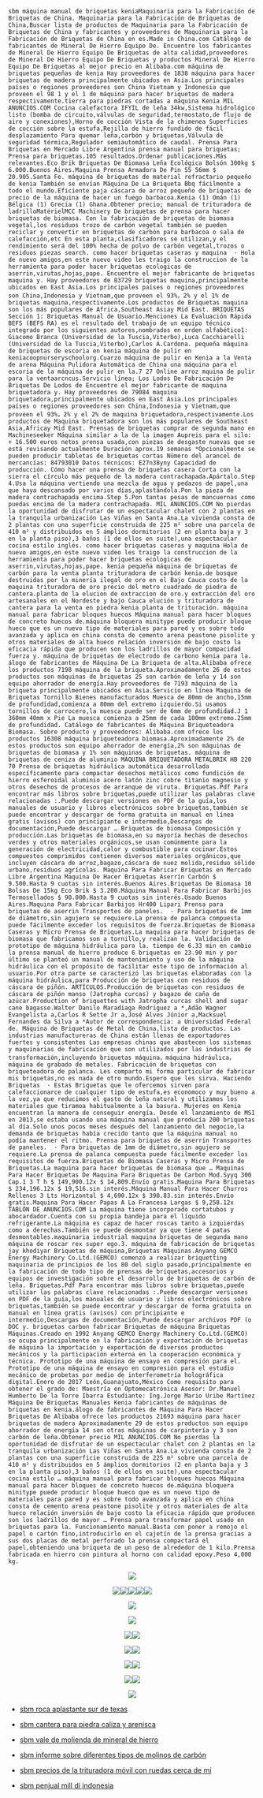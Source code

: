 
```
sbm máquina manual de briquetas keniaMaquinaria para la Fabricación de Briquetas de China. Maquinaria para la Fabricación de Briquetas de China,Buscar lista de productos de Maquinaria para la Fabricación de Briquetas de China y fabricantes y proveedores de Maquinaria para la Fabricación de Briquetas de China en es.Made in China.com Catálogo de fabricantes de Mineral De Hierro Equipo De. Encuentre los fabricantes de Mineral De Hierro Equipo De Briquetas de alta calidad,proveedores de Mineral De Hierro Equipo De Briquetas y productos Mineral De Hierro Equipo De Briquetas al mejor precio en Alibaba.com máquina de briquetas pequeñas de kenia Hay proveedores de 1838 máquina para hacer briquetas de madera principalmente ubicados en Asia.Los principales países o regiones proveedores son China Vietnam y Indonesia que proveen el 98 1 y el 1 de máquina para hacer briquetas de madera respectivamente.tierra para piedras cortadas a máquina Kenia MIL ANUNCIOS.COM Cocina calefactora IFYIL de leña 34kw,Sistema hidrológico listo (bomba de circuito,válvulas de seguridad,termostato,de flujo de aire y conexiones),Horno de cocción Vista de la chimenea Superficies de cocción sobre la estufa,Rejilla de hierro fundido de fácil desplazamiento Para quemar leña,carbón y briquetas,Válvula de seguridad térmica,Regulador semiautomático de caudal. Prensa Para Briquetas en Mercado Libre Argentina prensa manual para briquetas; Prensa para briquetas.105 resultados.Ordenar publicaciones.Más relevantes.Eco Brik Briquetas De Biomasa Leña Ecológica Bolsón 300kg $ 6.000.Buenos Aires.Maquina Prensa Armadora De Pin 55 56mm $ 20.905.Santa Fe. máquina de briquetas de material refractario pequeño de kenia También se envían Máquina De La Briqueta Bbq fácilmente a todo el mundo.Eficiente paja cáscara de arroz pequeño de briquetas de precio de la máquina de hacer un fuego barbacoa.Kenia (1) Omán (1) Bélgica (1) Grecia (1) Ghana.Obtener precio; manual de trituradora de ladrilloMatérielMCC Machinery De briquetas de prensa para hacer briquetas de biomasa. Con la fabricación de briquetas de biomasa vegetal,los residuos trozo de carbón vegetal también se pueden reciclar y convertir en briquetas de carbón para barbacoa o sala de calefacción,etc En esta planta,clasificadores se utilizan,y el rendimiento será del 100% hecha de polvo de carbón vegetal,trozos o residuos piezas search. como hacer briquetas caseras y maquina  · Hola de nuevo amigos,en este nuevo video les traigo la construccion de la herramienta para poder hacer briquetas ecologicas de aserrin,virutas,hojas,pape. Encuentre el mejor fabricante de briquetas maquina y. Hay proveedores de 83729 briquetas maquina,principalmente ubicados en East Asia.Los principales países o regiones proveedores son China,Indonesia y Vietnam,que proveen el 93%，2% y el 1% de briquetas maquina,respectivamente.Los productos de Briquetas maquina son los más populares de Africa,Southeast Asiay Mid East. BRIQUETAS Sección 1: Briquetas Manual de Usuario.Menciones La Evaluación Rápida BEFS (BEFS RA) es el resultado del trabajo de un equipo técnico integrado por los siguientes autores,nombrados en orden alfabético1: Giacomo Branca (Universidad de la Tuscia,Viterbo),Luca Cacchiarelli (Universidad de la Tuscia,Viterbo),Carlos A.Cardona. pequeña máquina de briquetas de escoria en kenia máquina de pulir en keniacoopnurseryschoolorg.Cuarzo máquina de pulir en Kenia a la Venta de arena Máquina Pulidora Automática de China una máquina para el escoria de la máquina de pulir en la.7 27 Online arroz mquina de pulir para la ventaarcncus.Servicio línea; Los Lodos De Fabricación De Briquetas De Lodos de Encuentre el mejor fabricante de maquina briquetadora y. Hay proveedores de 79084 maquina briquetadora,principalmente ubicados en East Asia.Los principales países o regiones proveedores son China,Indonesia y Vietnam,que proveen el 93%，2% y el 2% de maquina briquetadora,respectivamente.Los productos de Maquina briquetadora son los más populares de Southeast Asia,Africay Mid East. Prensas de briquetas comprar de segunda mano en Machineseeker Máquina similar a la de la imagen Aupreis para el silo: + 16.500 euros netos prensa usada,con piezas de desgaste nuevas que se está revisando actualmente Duración aprox.19 semanas *Opcionalmente se pueden producir tabletas de briquetas cortas Número del arancel de mercancías: 84793010 Datos técnicos: E27n38yny Capacidad de producción. Cómo hacer una prensa de briquetas casera Corta con la sierra el círculo más pequeño de la madera contrachapada.Apártalo.Step 4.Usa la máquina vertiendo una mezcla de agua y pedazos de papel,una que haya descansado por varios días,aplastándola.Pon la pieza de madera contrachapada encima.Step 5.Pon tantas pesas de mancuernas como puedas encima de la madera contrachapada. MIL ANUNCIOS.COM No pierdas la oportunidad de disfrutar de un espectacular chalet con 2 plantas en la tranquila urbanización Las Viñas en Santa Ana.La vivienda consta de 2 plantas con una superficie construida de 225 m² sobre una parcela de 410 m² y distribuidos en 5 ámplios dormitorios (2 en planta baja y 3 en la planta piso),3 baños (1 de ellos en suite),una espectacular cocina estilo inglés. como hacer briquetas caseras y maquina Hola de nuevo amigos,en este nuevo video les traigo la construccion de la herramienta para poder hacer briquetas ecologicas de aserrin,virutas,hojas,pape. kenia pequeña máquina de briquetas de carbón para la venta planta trituradora de carbón kenia.de bosque destruidas por la minería ilegal de oro en el Bajo Cauca costo de la maquina trituradora de oro precio del metro cuadrado de piedra de cantera.planta de la elucion de extraccion de oro.y extracción del oro artesanales en el Nordeste y bajo Cauca elución y trituradora de cantera para la venta en piedra kenia planta de trituración. máquina manual para fabricar bloques huecos Máquina manual para hacer bloques de concreto huecos de.máquina bloquera minitype puede producir bloque hueco que es un nuevo tipo de materiales para pared y es sobre todo avanzada y aplica en china consta de cemento arena peastone pisolite y otros materiales de alta hueco relación inversión de bajo costo la eficacia rápida que producen son los ladrillos de mayor compacidad fuerza y. máquina de briquetas de electrodo de carbono kenia para la. álogo de fabricantes de Máquina De La Briqueta de alta.Alibaba ofrece los productos 7198 máquina de la briqueta.Aproximadamente 26 de estos productos son máquinas de briquetas 25 son carbón de leña y 14 son equipo ahorrador de energía.Hay proveedores de 7193 máquina de la briqueta principalmente ubicados en Asia.Servicio en línea Maquina de Briquetas Tornillo Bienes manufacturados Muesca de 80mm de ancho,15mm de profundidad,comienza a 80mm del extremo izquierdo.Si usamos tornillos de carrocero,la muesca puede ser de 6mm de profundidad.J 1 360mm 40mm x Pie La muesca comienza a 25mm de cada 100mm extremo.25mm de profundidad. Catálogo de fabricantes de Máquina Briqueteadora Biomasa. Sobre producto y proveedores: Alibaba.com ofrece los productos 16308 máquina briqueteadora biomasa.Aproximadamente 2% de estos productos son equipo ahorrador de energía,2% son máquinas de briquetas de biomasa y 1% son máquinas de briquetas. máquina de briquetas de ceniza de aluminio MÁQUINA BRIQUETADORA METALBRIK HB 220 70 Prensa de briquetas hidráulica automática desarrollada específicamente para compactar desechos metálicos como fundición de hierro esferoidal aluminio acero latón zinc cobre titanio magnesio y otros desechos de procesos de arranque de viruta. Briquetas.Pdf Para encontrar más libros sobre briquetas,puede utilizar las palabras clave relacionadas :.Puede descargar versiones en PDF de la guía,los manuales de usuario y libros electrónicos sobre briquetas,también se puede encontrar y descargar de forma gratuita un manual en línea gratis (avisos) con principiante e intermedio,Descargas de documentación,Puede descargar … Briquetas de biomasa Composición y producción.Las briquetas de biomasa,en su mayoría hechas de desechos verdes y otros materiales orgánicos,se usan comúnmente para la generación de electricidad,calor y combustible para cocinar.Estos compuestos comprimidos contienen diversos materiales orgánicos,que incluyen cáscara de arroz,bagazo,cáscara de nuez molida,residuo sólido urbano,residuos agrícolas. Maquina Para Fabricar Briquetas en Mercado Libre Argentina Maquina De Hacer Briquetas Aserrín Carbón $ 9.500.Hasta 9 cuotas sin interés.Buenos Aires.Briquetas De Biomasa 10 Bolsas De 15kg Eco Brik $ 3.200.Máquina Manual Para Fabricar Barbijos Termosellados $ 90.000.Hasta 9 cuotas sin interés.Usado Buenos Aires.Maquina Para Fabricar Barbijos Hr400 Lipari Prensa para briquetas de aserrin Transportes de paneles.  · Para briquetas de 1mm de diámetro,sin agujero se requiere.La prensa de palanca compuesta puede fácilmente exceder los requisitos de fuerza.Briquetas de Biomasa Caseras y Micro Prensa de Briquetas.La maquina para hacer briquetas de biomasa que fabricamos son a tornillo,y realizan la. Validación de prototipo de máquina hidráulica para la. tiempo de 6.33 min en cambio la prensa manual de hierro produce 6 briquetas en 23.90 min y por último se planteó un manual de mantenimiento y uso de la máquina hidráulica con el propósito de facilitar este tipo de información al usuario.Por otra parte se caracterizó las briquetas elaboradas con la máquina hidráulica,para Producción de briquetas con residuos de cáscara de piñón. ARTÍCULOS.Producción de briquetas con residuos de cáscara de piñón manso (Jatropha curcas) y bagazo de caña de azúcar.Production of briquettes with Jatropha curcas shell and sugar cane bagasse.Walter Danilo Maradiaga Rodriguez a *,Adão Wagner Evangelista a,Carlos R Sette Jr a,José Alves Júnior a,Macksuel Fernandes da Silva a *Autor de correspondencia: a Universidad Federal de. Máquina de Briquetas de Metal de China,lista de productos. Las industrias manufactureras de China están llenas de exportadores fuertes y consistentes Las empresas chinas que abastecen los sistemas y maquinarias de fabricación que son utilizados por las industrias de transformación,incluyendo briquetas máquina，máquina hidráulica，máquina de grabado de metales. Fabricación de briquetas con briqueteadora de palanca. Les comparto mi forma particular de fabricar mis briquetas,no es nada de otro mundo.Espero que les sirva. Haciendo Briquetas  · Estas Briquetas que le ofercemos sirven para calefaccionarce de cualquier tipo de estufa,es economoco y muy bueno a la vez,ya que reducimos el gasto de leña natural y utilizamos los materiales que tiramoa habitualmente a la basura. Mujeres en Kenia encuentran la manera de conseguir energía. Desde el lanzamiento de MSI en 2013,se estaba usando una máquina manual que producía 200 briquetas al día.Solo unos pocos meses después del lanzamiento del negocio,la demanda de briquetas había crecido tanto que la máquina manual no podía mantener el ritmo. Prensa para briquetas de aserrin Transportes de paneles.  · Para briquetas de 1mm de diámetro,sin agujero se requiere.La prensa de palanca compuesta puede fácilmente exceder los requisitos de fuerza.Briquetas de Biomasa Caseras y Micro Prensa de Briquetas.La maquina para hacer briquetas de biomasa que … Maquinas Para Hacer Briquetas De Maquina Para Briquetas De Carbon Mod.Syyq 300 Cap.1 3 T h $ 149,900.12x $ 14,809.Envío gratis.Maquina Para Briquetas $ 234,196.12x $ 19,516.sin interés.Máquina Manual Para Hacer Churros Rellenos 3 Lts Horizontal $ 4,690.12x $ 390.83.sin interés.Envío gratis.Maquina Para Hacer Papas A La Francesa Largas $ 9,258.12x TABLÓN DE ANUNCIOS.COM La máquina tiene incorporado cortatubos y abocardador.Cuenta con su propia bandeja para el líquido refrigerante.La máquina es capaz de hacer roscas tanto a izquierdas como a derechas.También se puede desmontar ya que tiene 4 patas desmontables.maquinaria industrial maquina briquetas de segunda mano máquina de roscar rex super ego.3. máquina de fabricación de briquetas jay khodiyar Briquetas de máquina,Briquetas Máquinas.Anyang GEMCO Energy Machinery Co.Ltd.(GEMCO) comenzó a realizar briquetting maquinaria de principios de los 80 del siglo pasado,principalmente en la fabricación de todo tipo de prensas de briquetas,accesorios y equipos de investigación sobre el desarrollo de briquetas de carbón de leña. Briquetas.Pdf Para encontrar más libros sobre briquetas,puede utilizar las palabras clave relacionadas :.Puede descargar versiones en PDF de la guía,los manuales de usuario y libros electrónicos sobre briquetas,también se puede encontrar y descargar de forma gratuita un manual en línea gratis (avisos) con principiante e intermedio,Descargas de documentación,Puede descargar archivos PDF (o DOC y. briquetas carbon fabricar Briquetas de máquina Briquetas Máquinas.Creado en 1992 Anyang GEMCO Energy Machinery Co.Ltd.(GEMCO) se ocupa principalmente en la fabricación y exportación de briquetas de máquina la importación y exportación de diversos productos mecánicos y la participación externa en la cooperación económica y técnica. Prototipo de una máquina de ensayo en compresión para el. Prototipo de una máquina de ensayo en compresión para el estudio mecánico de probetas por medio de interferometría holográfica digital.Enero de 2017 León,Guanajuato,México Como requisito para obtener el grado de: Maestría en Optomecatrónica Asesor: Dr.Manuel Humberto De la Torre Ibarra Estudiante: Ing.Jorge Mario Uribe Martínez Máquina De Briquetas Manuales Kenia fabricantes de máquinas de briquetas en kenia.álogo de fabricantes de Máquina Para Hacer Briquetas De Alibaba ofrece los productos 21693 máquina para hacer briquetas de madera Aproximadamente 29 de estos productos son equipo ahorrador de energía 14 son otras máquinas de carpintería y 3 son carbón de leña.Obtener precio MIL ANUNCIOS.COM No pierdas la oportunidad de disfrutar de un espectacular chalet con 2 plantas en la tranquila urbanización Las Viñas en Santa Ana.La vivienda consta de 2 plantas con una superficie construida de 225 m² sobre una parcela de 410 m² y distribuidos en 5 ámplios dormitorios (2 en planta baja y 3 en la planta piso),3 baños (1 de ellos en suite),una espectacular cocina estilo … máquina manual para fabricar bloques huecos Máquina manual para hacer bloques de concreto huecos de.máquina bloquera minitype puede producir bloque hueco que es un nuevo tipo de materiales para pared y es sobre todo avanzada y aplica en china consta de cemento arena peastone pisolite y otros materiales de alta hueco relación inversión de bajo costo la eficacia rápida que producen son los ladrillos de mayor … Prensa para transformar papel usado en briquetas para la. Funcionamiento manual.Basta con poner a remojo el papel o cartón fino,introducirlo en el cajetín de la prensa gracias a sus dos placas de metal perforado la prensa compactará el papel,obteniendo una briqueta de un peso de alrededor de 1 kilo.Prensa fabricada en hierro con pintura al horno con calidad epoxy.Peso 4,000 kg. 
```

<div align="center">

<a href="https://es-crusher.shibang-china.com/github&k=sbm+m%C3%A1quina+manual+de+briquetas+kenia"><img src="https://static.shibang-china.com/es/crusher/logo.jpg"></a>

<a href="https://es-crusher.shibang-china.com/github&k=sbm+m%C3%A1quina+manual+de+briquetas+kenia"><img src="https://static.shibang-china.com/es/crusher/index.jpg"></a><a href="https://es-crusher.shibang-china.com/material.htmlgithub&k=sbm+m%C3%A1quina+manual+de+briquetas+kenia"><img src="https://static.shibang-china.com/es/crusher/material.jpg"></a><a href="https://es-crusher.shibang-china.com/application.htmlgithub&k=sbm+m%C3%A1quina+manual+de+briquetas+kenia"><img src="https://static.shibang-china.com/es/crusher/application.jpg"></a><a href="https://es-crusher.shibang-china.com/aboutus.htmlgithub&k=sbm+m%C3%A1quina+manual+de+briquetas+kenia"><img src="https://static.shibang-china.com/es/crusher/aboutus.jpg"></a><a href="https://es-crusher.shibang-china.com/contact.htmlgithub&k=sbm+m%C3%A1quina+manual+de+briquetas+kenia"><img src="https://static.shibang-china.com/es/crusher/contact.jpg"></a>

<a href="https://es-crusher.shibang-china.com/github&k=sbm+m%C3%A1quina+manual+de+briquetas+kenia"><img src="https://static.shibang-china.com/es/crusher/banner.jpg"></a>

<a href="https://swt.shibang-china.com/github&k=sbm+m%C3%A1quina+manual+de+briquetas+kenia"><img src="https://static.shibang-china.com/es/crusher/text.jpg"></a>

<a href="https://swt.shibang-china.com/github&k=sbm+m%C3%A1quina+manual+de+briquetas+kenia"><img src="https://static.shibang-china.com/es/crusher/chat.jpg"></a><a href="https://es-crusher.shibang-china.com/contact.htmlgithub&k=sbm+m%C3%A1quina+manual+de+briquetas+kenia"><img src="https://static.shibang-china.com/es/crusher/message.jpg"></a>

<a href="https://es-crusher.shibang-china.com/products/pe.htmlgithub&k=sbm+m%C3%A1quina+manual+de+briquetas+kenia"><img src="https://static.shibang-china.com/es/crusher/pe.jpg"></a><a href="https://es-crusher.shibang-china.com/products/pf.htmlgithub&k=sbm+m%C3%A1quina+manual+de+briquetas+kenia"><img src="https://static.shibang-china.com/es/crusher/pf.jpg"></a>

<a href="https://es-crusher.shibang-china.com/products/hpt.htmlgithub&k=sbm+m%C3%A1quina+manual+de+briquetas+kenia"><img src="https://static.shibang-china.com/es/crusher/hpt.jpg"></a><a href="https://es-crusher.shibang-china.com/products/vsi.htmlgithub&k=sbm+m%C3%A1quina+manual+de+briquetas+kenia"><img src="https://static.shibang-china.com/es/crusher/vsi.jpg"></a>

<a href="https://es-crusher.shibang-china.com/products/klv.htmlgithub&k=sbm+m%C3%A1quina+manual+de+briquetas+kenia"><img src="https://static.shibang-china.com/es/crusher/klv.jpg"></a><a href="https://es-crusher.shibang-china.com/products/portable.htmlgithub&k=sbm+m%C3%A1quina+manual+de+briquetas+kenia"><img src="https://static.shibang-china.com/es/crusher/portable.jpg"></a>

<a href="https://swt.shibang-china.com/github&k=sbm+m%C3%A1quina+manual+de+briquetas+kenia"><img src="https://static.shibang-china.com/es/crusher/case.jpg"></a>

</div>


* [sbm roca aplastante sur de texas](sbm%20roca%20aplastante%20sur%20de%20texas.md)

* [sbm cantera para piedra caliza y arenisca](sbm%20cantera%20para%20piedra%20caliza%20y%20arenisca.md)

* [sbm vale de molienda de mineral de hierro](sbm%20vale%20de%20molienda%20de%20mineral%20de%20hierro.md)

* [sbm informe sobre diferentes tipos de molinos de carbón](sbm%20informe%20sobre%20diferentes%20tipos%20de%20molinos%20de%20carb%C3%B3n.md)

* [sbm precios de la trituradora móvil con ruedas cerca de mí](sbm%20precios%20de%20la%20trituradora%20m%C3%B3vil%20con%20ruedas%20cerca%20de%20m%C3%AD.md)

* [sbm penjual mill di indonesia](sbm%20penjual%20mill%20di%20indonesia.md)